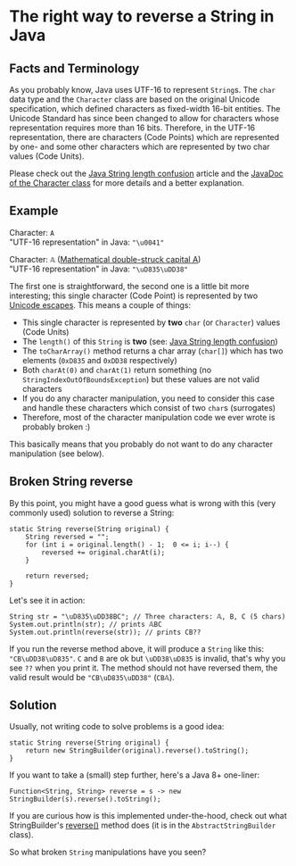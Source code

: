 # The right way to reverse a String in Java

## Facts and Terminology

As you probably know, Java uses UTF-16 to represent `String`s. The `char` data type and the `Character` class are based on the original Unicode specification, which defined characters as fixed-width 16-bit entities. The Unicode Standard has since been changed to allow for characters whose representation requires more than 16 bits.
Therefore, in the UTF-16 representation, there are characters (Code Points) which are represented by one- and some other characters which are represented by two char values (Code Units).

Please check out the [Java String length confusion](Java_String_length/Java_String_length.md) article and the [JavaDoc of the Character class](https://docs.oracle.com/en/java/javase/11/docs/api/java.base/java/lang/Character.html) for more details and a better explanation.

## Example

Character: `A`  
"UTF-16 representation" in Java: `"\u0041"`

Character: `𝔸` ([Mathematical double-struck capital A](https://codepoints.net/U+1D538))  
"UTF-16 representation" in Java: `"\uD835\uDD38"`

The first one is straightforward, the second one is a little bit more interesting; this single character (Code Point) is represented by two [Unicode escapes](https://docs.oracle.com/javase/specs/jls/se11/html/jls-3.html#jls-3.3). This means a couple of things:

- This single character is represented by **two** `char` (or `Character`) values (Code Units)
- The `length()` of this `String` is **two** (see: [Java String length confusion](Java_String_length/Java_String_length.md))
- The `toCharArray()` method returns a char array (`char[]`) which has two elements (`0xD835` and `0xDD38` respectively)
- Both `charAt(0)` and `charAt(1)` return something (no `StringIndexOutOfBoundsException`) but these values are not valid characters
- If you do any character manipulation, you need to consider this case and handle these characters which consist of two `char`s (surrogates)
- Therefore, most of the character manipulation code we ever wrote is probably broken :)

This basically means that you probably do not want to do any character manipulation (see below).

## Broken String reverse

By this point, you might have a good guess what is wrong with this (very commonly used) solution to reverse a String:

```
static String reverse(String original) {
    String reversed = "";
    for (int i = original.length() - 1;  0 <= i; i--) {
        reversed += original.charAt(i);
    }

    return reversed;
}
```

Let's see it in action:

```
String str = "\uD835\uDD38BC"; // Three characters: 𝔸, B, C (5 chars)
System.out.println(str); // prints 𝔸BC
System.out.println(reverse(str)); // prints CB??
```

If you run the reverse method above, it will produce a `String` like this: `"CB\uDD38\uD835"`. `C` and `B` are ok but `\uDD38\uD835` is invalid, that's why you see `??` when you print it. The method should not have reversed them, the valid result would be `"CB\uD835\uDD38"` (`CB𝔸`).

## Solution

Usually, not writing code to solve problems is a good idea:

```
static String reverse(String original) {
    return new StringBuilder(original).reverse().toString();
}
```

If you want to take a (small) step further, here's a Java 8+ one-liner:

```
Function<String, String> reverse = s -> new StringBuilder(s).reverse().toString();
```

If you are curious how is this implemented under-the-hood, check out what StringBuilder's [reverse()](https://docs.oracle.com/en/java/javase/11/docs/api/java.base/java/lang/StringBuilder.html#reverse()) method does (it is in the `AbstractStringBuilder` class).

So what broken `String` manipulations have you seen?
